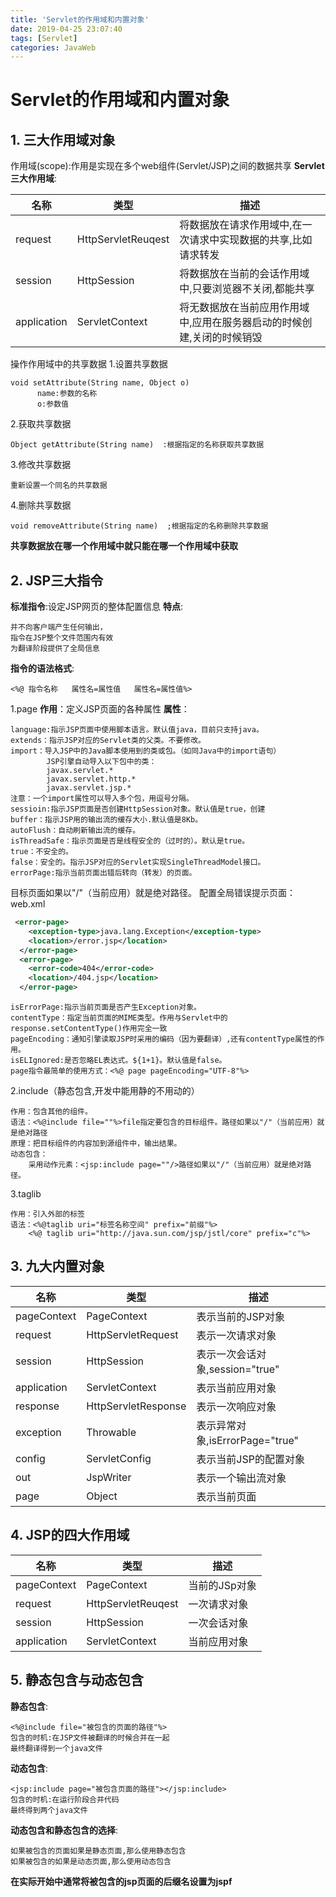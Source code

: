 ```yaml
---
title: 'Servlet的作用域和内置对象'
date: 2019-04-25 23:07:40
tags: [Servlet]
categories: JavaWeb
---
```

# Servlet的作用域和内置对象

## 1. 三大作用域对象
作用域(scope):作用是实现在多个web组件(Servlet/JSP)之间的数据共享
**Servlet三大作用域**:

| 名称       |   类型 | 描述|
| --------   | -----  | ----  |
|request|HttpServletReuqest|将数据放在请求作用域中,在一次请求中实现数据的共享,比如请求转发|
|session|HttpSession|将数据放在当前的会话作用域中,只要浏览器不关闭,都能共享|
|application|ServletContext|将无数据放在当前应用作用域中,应用在服务器启动的时候创建,关闭的时候销毁|
操作作用域中的共享数据
1.设置共享数据

    void setAttribute(String name, Object o)  
          name:参数的名称
          o:参数值
2.获取共享数据

    Object getAttribute(String name)  :根据指定的名称获取共享数据
3.修改共享数据

    重新设置一个同名的共享数据
4.删除共享数据

    void removeAttribute(String name)  ;根据指定的名称删除共享数据
**共享数据放在哪一个作用域中就只能在哪一个作用域中获取**
## 2. JSP三大指令
**标准指令**:设定JSP网页的整体配置信息
**特点**:

    并不向客户端产生任何输出，
    指令在JSP整个文件范围内有效
    为翻译阶段提供了全局信息
    
**指令的语法格式**:

    <%@ 指令名称   属性名=属性值   属性名=属性值%>
1.page
	**作用**：定义JSP页面的各种属性
	**属性**：
	
    language:指示JSP页面中使用脚本语言。默认值java，目前只支持java。
    extends：指示JSP对应的Servlet类的父类。不要修改。
    import：导入JSP中的Java脚本使用到的类或包。（如同Java中的import语句）
            JSP引擎自动导入以下包中的类：
            javax.servlet.*
            javax.servlet.http.*
            javax.servlet.jsp.*
    注意：一个import属性可以导入多个包，用逗号分隔。
    sessioin:指示JSP页面是否创建HttpSession对象。默认值是true，创建
    buffer：指示JSP用的输出流的缓存大小.默认值是8Kb。
    autoFlush：自动刷新输出流的缓存。
    isThreadSafe：指示页面是否是线程安全的（过时的）。默认是true。
    true：不安全的。
    false：安全的。指示JSP对应的Servlet实现SingleThreadModel接口。
    errorPage:指示当前页面出错后转向（转发）的页面。
目标页面如果以"/"（当前应用）就是绝对路径。
    配置全局错误提示页面：web.xml
```xml
 <error-page>
	<exception-type>java.lang.Exception</exception-type>
	<location>/error.jsp</location>
  </error-page>
  <error-page>
	<error-code>404</error-code>
	<location>/404.jsp</location>
  </error-page>
```
    isErrorPage:指示当前页面是否产生Exception对象。
    contentType：指定当前页面的MIME类型。作用与Servlet中的response.setContentType()作用完全一致
    pageEncoding：通知引擎读取JSP时采用的编码（因为要翻译）,还有contentType属性的作用。
    isELIgnored:是否忽略EL表达式。${1+1}。默认值是false。
    page指令最简单的使用方式：<%@ page pageEncoding="UTF-8"%>
2.include（静态包含,开发中能用静的不用动的）

	作用：包含其他的组件。
	语法：<%@include file=""%>file指定要包含的目标组件。路径如果以"/"（当前应用）就是绝对路径
	原理：把目标组件的内容加到源组件中，输出结果。
	动态包含：
		采用动作元素：<jsp:include page=""/>路径如果以"/"（当前应用）就是绝对路径。
3.taglib 

	作用：引入外部的标签
	语法：<%@taglib uri="标签名称空间" prefix="前缀"%>
		<%@ taglib uri="http://java.sun.com/jsp/jstl/core" prefix="c"%>
## 3. 九大内置对象
|名称|类型|描述|
| --------   | -----  | ----  |
|pageContext|PageContext|表示当前的JSP对象|
|request|HttpServletRequest|表示一次请求对象|
|session|HttpSession|表示一次会话对象,session="true"|
|application|ServletContext|表示当前应用对象|
|response|HttpServletResponse|表示一次响应对象|
|exception|Throwable|表示异常对象,isErrorPage="true"|
|config|ServletConfig|表示当前JSP的配置对象|
|out|JspWriter|表示一个输出流对象
|page|Object|表示当前页面|
## 4. JSP的四大作用域
| 名称       |   类型 | 描述|
| --------   | -----  | ----  |
|pageContext|PageContext|当前的JSp对象
|request|HttpServletReuqest|一次请求对象
|session|HttpSession|一次会话对象|
|application|ServletContext|当前应用对象|
## 5. 静态包含与动态包含 
**静态包含**:

    <%@include file="被包含的页面的路径"%>
    包含的时机:在JSP文件被翻译的时候合并在一起
    最终翻译得到一个java文件
**动态包含**:

    <jsp:include page="被包含页面的路径"></jsp:include>
    包含的时机:在运行阶段合并代码
    最终得到两个java文件
**动态包含和静态包含的选择**:

    如果被包含的页面如果是静态页面,那么使用静态包含
    如果被包含的如果是动态页面,那么使用动态包含

**在实际开始中通常将被包含的jsp页面的后缀名设置为jspf**